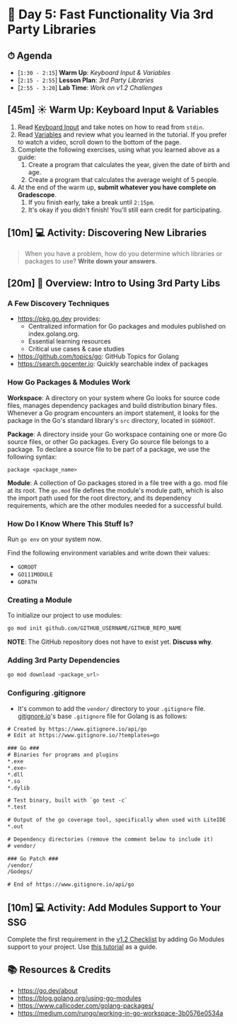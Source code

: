 # 📜 Day 5: Fast Functionality Via 3rd Party Libraries

## ⏱ Agenda

- [`1:30 - 2:15`] **Warm Up**: *Keyboard Input & Variables*
- [`2:15 - 2:55`] **Lesson Plan**: *3rd Party Libraries*
- [`2:55 - 3:20`] **Lab Time**: *Work on v1.2 Challenges*

<!--
## [**00m**] 🏆 Objectives


|   Level   | Verbs |
| --------- | ----- |
| 6: Create | design, formulate, build, invent, create, compose, generate, derive, modify, develop |
| 5: Evaluate | choose, support, relate, determine, defend, compare, contrast, justify, support, convince, select |
| 4: Analyze | classify, break down, categorize, analyze, diagram, illustrate, criticize, simplify, associate |
| 3: Apply | calculate, predict, apply, solve, illustrate, use, demonstrate, determine, model, perform, present |
| 2: Understand | describe, explain, paraphrase, restate, summarize, contrast, interpret, discuss |
| 1: Remember | list, recite, outline, define, name, match, quote, recall, identify, label, recognize |
-->

## [**45m**] ☀️ Warm Up: Keyboard Input & Variables

1. Read [Keyboard Input](https://golangr.com/keyboard-input/#Keyboard-input-in-golang) and take notes on how to read from `stdin`.
1. Read [Variables](https://golangr.com/variables/) and review what you learned in the tutorial. If you prefer to watch a video, scroll down to the bottom of the page.
1. Complete the following exercises, using what you learned above as a guide:
   1. Create a program that calculates the year, given the date of birth and age.
   1. Create a program that calculates the average weight of 5 people.
1. At the end of the warm up, **submit whatever you have complete on Gradescope**.
   1. If you finish early, take a break until `2:15pm`.
   1. It's okay if you didn't finish! You'll still earn credit for participating.

## [**10m**] 💻 Activity: Discovering New Libraries

> When you have a problem, how do you determine which libraries or packages to use? **Write down your answers**.

## [**20m**] 📖 Overview: Intro to Using 3rd Party Libs

### A Few Discovery Techniques

- https://pkg.go.dev provides:
  - Centralized information for Go packages and modules published on index.golang.org.
  - Essential learning resources
  - Critical use cases & case studies
- https://github.com/topics/go: GitHub Topics for Golang
- https://search.gocenter.io: Quickly searchable index of packages

### How Go Packages & Modules Work

**Workspace**: A directory on your system where Go looks for source code files, manages dependency packages and build distribution binary files. Whenever a Go program encounters an import statement, it looks for the package in the Go's standard library's `src` directory, located in `$GOROOT`.

**Package**: A directory inside your Go workspace containing one or more Go source files, or other Go packages. Every Go source file belongs to a package. To declare a source file to be part of a package, we use the following syntax:

```golang
package <package_name>
```

**Module**: A collection of Go packages stored in a file tree with a go. mod file at its root. The `go.mod` file defines the module's module path, which is also the import path used for the root directory, and its dependency requirements, which are the other modules needed for a successful build.

### How Do I Know Where This Stuff Is?

Run `go env` on your system now.

Find the following environment variables and write down their values:

-  `GOROOT`
-  `GO111MODULE`
-  `GOPATH`

### Creating a Module

 To initialize our project to use modules:

```bash
go mod init github.com/GITHUB_USERNAME/GITHUB_REPO_NAME
```

**NOTE**: The GitHub repository does not have to exist yet. **Discuss why**.

### Adding 3rd Party Dependencies

```bash
go mod download <package_url>
```

### Configuring .gitignore

- It's common to add the `vendor/` directory to your `.gitignore` file. [gitignore.io](http://gitignore.io/api/go)'s base `.gitignore` file for Golang is as follows:

```txt
# Created by https://www.gitignore.io/api/go
# Edit at https://www.gitignore.io/?templates=go

### Go ###
# Binaries for programs and plugins
*.exe
*.exe~
*.dll
*.so
*.dylib

# Test binary, built with `go test -c`
*.test

# Output of the go coverage tool, specifically when used with LiteIDE
*.out

# Dependency directories (remove the comment below to include it)
# vendor/

### Go Patch ###
/vendor/
/Godeps/

# End of https://www.gitignore.io/api/go
```

## [**10m**] 💻 Activity: Add Modules Support to Your SSG

Complete the first requirement in the [v1.2 Checklist](https://github.com/Make-School-Labs/makesite#v12) by adding Go Modules support to your project. Use [this tutorial](https://tutorialedge.net/golang/go-modules-tutorial/) as a guide.

## 📚 Resources & Credits

- https://go.dev/about
- https://blog.golang.org/using-go-modules
- https://www.callicoder.com/golang-packages/
- https://medium.com/rungo/working-in-go-workspace-3b0576e0534a
